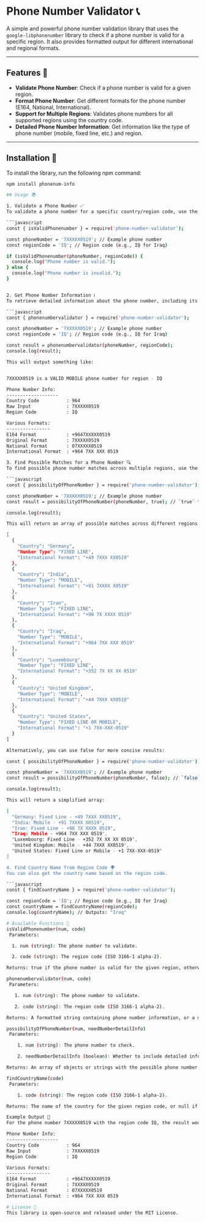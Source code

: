 # Phone Number Validator 📞

A simple and powerful phone number validation library that uses the `google-libphonenumber` library to check if a phone number is valid for a specific region. It also provides formatted output for different international and regional formats.

---

## Features 🚀

- **Validate Phone Number**: Check if a phone number is valid for a given region.
- **Format Phone Number**: Get different formats for the phone number (E164, National, International).
- **Support for Multiple Regions**: Validates phone numbers for all supported regions using the country code.
- **Detailed Phone Number Information**: Get information like the type of phone number (mobile, fixed line, etc.) and region.

---

## Installation 🔧

To install the library, run the following npm command:

```bash
npm install phonenum-info

## Usage 📚

1. Validate a Phone Number ✅
To validate a phone number for a specific country/region code, use the isValidPhonenumber function.

```javascript
const { isValidPhonenumber } = require('phone-number-validator');

const phoneNumber = '7XXXXX0519'; // Example phone number
const regionCode = 'IQ'; // Region code (e.g., IQ for Iraq)

if (isValidPhonenumber(phoneNumber, regionCode)) {
  console.log("Phone number is valid.");
} else {
  console.log("Phone number is invalid.");
}


2. Get Phone Number Information ℹ️
To retrieve detailed information about the phone number, including its type, country code, and formatted outputs, use the phonenumbervalidator function.

```javascript
const { phonenumbervalidator } = require('phone-number-validator');

const phoneNumber = '7XXXXX0519'; // Example phone number
const regionCode = 'IQ'; // Region code (e.g., IQ for Iraq)

const result = phonenumbervalidator(phoneNumber, regionCode);
console.log(result);

This will output something like:


7XXXXX0519 is a VALID MOBILE phone number for region - IQ

Phone Number Info:
-------------------
Country Code          : 964
Raw Input             : 7XXXXX0519
Region Code           : IQ

Various Formats:
----------------
E164 Format           : +9647XXXXX0519
Original Format       : 7XXXXX0519
National Format       : 07XXXXX0519
International Format  : +964 7XX XXX 0519

3. Find Possible Matches for a Phone Number 🔍
To find possible phone number matches across multiple regions, use the possibilityOfPhoneNumber function.

```javascript
const { possibilityOfPhoneNumber } = require('phone-number-validator');

const phoneNumber = '7XXXXX0519'; // Example phone number
const result = possibilityOfPhoneNumber(phoneNumber, true); // `true` for detailed info

console.log(result);

This will return an array of possible matches across different regions.

[
  {
    "Country": "Germany",
    "Number Type": "FIXED LINE",
    "International Format": "+49 7XXX XX0519"
  },
  {
    "Country": "India",
    "Number Type": "MOBILE",
    "International Format": "+91 7XXXX X0519"
  },
  {
    "Country": "Iran",
    "Number Type": "FIXED LINE",
    "International Format": "+98 7X XXXX 0519"
  },
  {
    "Country": "Iraq",
    "Number Type": "MOBILE",
    "International Format": "+964 7XX XXX 0519"
  },
  {
    "Country": "Luxembourg",
    "Number Type": "FIXED LINE",
    "International Format": "+352 7X XX XX 0519"
  },
  {
    "Country": "United Kingdom",
    "Number Type": "MOBILE",
    "International Format": "+44 7XXX XX0519"
  },
  {
    "Country": "United States",
    "Number Type": "FIXED LINE OR MOBILE",
    "International Format": "+1 7XX-XXX-0519"
  }
]

Alternatively, you can use false for more concise results:

const { possibilityOfPhoneNumber } = require('phone-number-validator');

const phoneNumber = '7XXXXX0519'; // Example phone number
const result = possibilityOfPhoneNumber(phoneNumber, false); // `false` for concise info

console.log(result);

This will return a simplified array:

[
  "Germany: Fixed Line - +49 7XXX XX0519",
  "India: Mobile - +91 7XXXX X0519",
  "Iran: Fixed Line - +98 7X XXXX 0519",
  "Iraq: Mobile - +964 7XX XXX 0519",
  "Luxembourg: Fixed Line - +352 7X XX XX 0519",
  "United Kingdom: Mobile - +44 7XXX XX0519",
  "United States: Fixed Line or Mobile - +1 7XX-XXX-0519"
]

4. Find Country Name from Region Code 🌍
You can also get the country name based on the region code.

```javascript
const { findCountryName } = require('phone-number-validator');

const regionCode = 'IQ'; // Region code (e.g., IQ for Iraq)
const countryName = findCountryName(regionCode);
console.log(countryName); // Outputs: "Iraq"

# Available Functions 📜
isValidPhonenumber(num, code)
 Parameters:

  1. num (string): The phone number to validate.

  2. code (string): The region code (ISO 3166-1 alpha-2).

Returns: true if the phone number is valid for the given region, otherwise false.

phonenumbervalidator(num, code)
 Parameters:

   1. num (string): The phone number to validate.

   2. code (string): The region code (ISO 3166-1 alpha-2).

Returns: A formatted string containing phone number information, or a message saying it is invalid.

possibilityOfPhoneNumber(num, needNumberDetailInfo)
 Parameters:

    1. num (string): The phone number to check.

    2. needNumberDetailInfo (boolean): Whether to include detailed information for each match (optional, default: false).

Returns: An array of objects or strings with the possible phone number matches across multiple regions.

findCountryName(code)
 Parameters:

    1. code (string): The region code (ISO 3166-1 alpha-2).

Returns: The name of the country for the given region code, or null if not found.

Example Output 🎯
For the phone number 7XXXXX0519 with the region code IQ, the result would look like:

Phone Number Info:
-------------------
Country Code          : 964
Raw Input             : 7XXXXX0519
Region Code           : IQ

Various Formats:
----------------
E164 Format           : +9647XXXXX0519
Original Format       : 7XXXXX0519
National Format       : 07XXXXX0519
International Format  : +964 7XX XXX 0519

# License 📜
This library is open-source and released under the MIT License.
